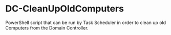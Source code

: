 # DC-CleanUpOldComputers
PowerShell script that can be run by Task Scheduler in order to clean up old Computers from the Domain Controller.
